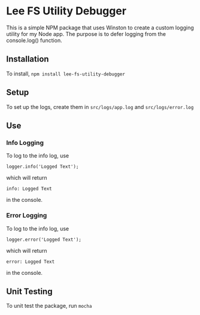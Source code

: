 # Lee FS Utility Debugger

This is a simple NPM package that uses Winston to create a custom logging utility for my Node app.  The purpose is to defer logging from the console.log() function.

## Installation

To install, `npm install lee-fs-utility-debugger`

## Setup

To set up the logs, create them in `src/logs/app.log` and `src/logs/error.log`

## Use

### Info Logging

To log to the info log, use

```
logger.info('Logged Text');
```
which will return
```
info: Logged Text
```
in the console.

### Error Logging

To log to the info log, use

```
logger.error('Logged Text');
```
which will return
```
error: Logged Text
```
in the console.

## Unit Testing

To unit test the package, run `mocha`
